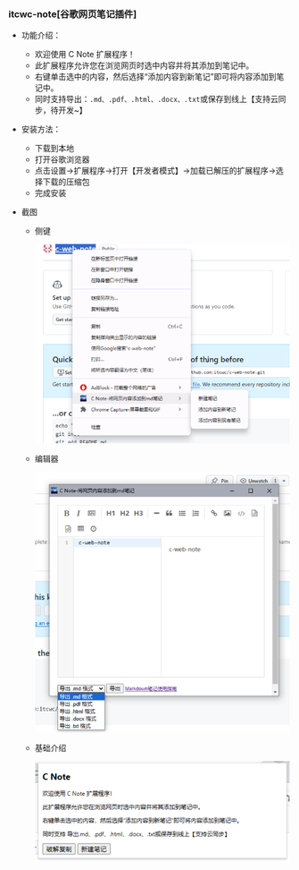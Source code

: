 ### itcwc-note[谷歌网页笔记插件]

* 功能介绍：
  * 欢迎使用 C Note 扩展程序！
  * 此扩展程序允许您在浏览网页时选中内容并将其添加到笔记中。
  * 右键单击选中的内容，然后选择“添加内容到新笔记”即可将内容添加到笔记中。
  * 同时支持导出：`.md、.pdf、.html、.docx、.txt`或保存到线上【支持云同步，待开发~】

* 安装方法：
  * 下载到本地
  * 打开谷歌浏览器
  * 点击设置->扩展程序->打开【开发者模式】->加载已解压的扩展程序->选择下载的压缩包
  * 完成安装

* 截图
  * 侧键
  
    ![侧键](./images/readme1.png)

  * 编辑器

    ![编辑器](./images/readme2.png)

  * 基础介绍
  
    ![基础介绍](./images/readme3.png)